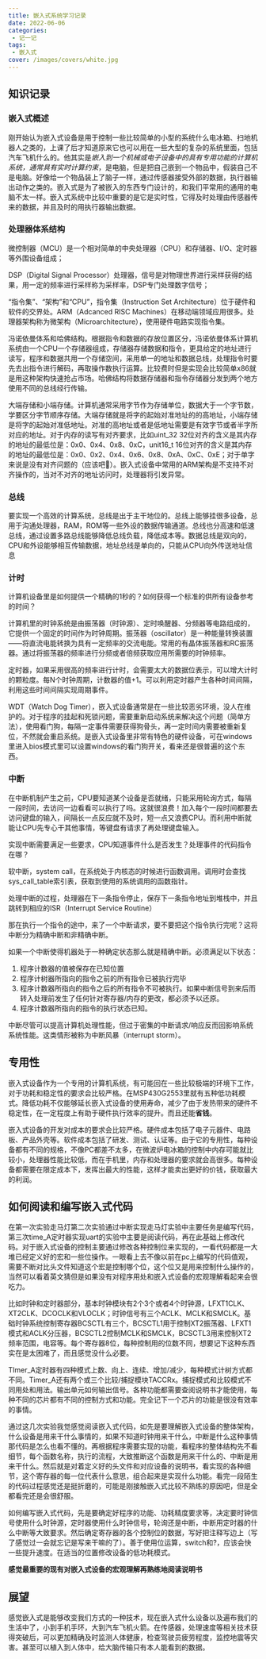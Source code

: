 ```yaml
---
title: 嵌入式系统学习记录
date: 2022-06-06
categories:
 - 记一记
tags:
 - 嵌入式
cover: /images/covers/white.jpg
---
```


<!-- more -->


## 知识记录

### 嵌入式概述 

刚开始认为嵌入式设备是用于控制一些比较简单的小型的系统什么电冰箱、扫地机器人之类的，上课了后才知道原来它也可以用在一些大型的复杂的系统里面，包括汽车飞机什么的。他其实是*嵌入到一个机械或电子设备中的具有专用功能的计算机系统，通常具有实时计算约束*，是电脑，但是把自己嵌到一个物品中，假装自己不是电脑。好像给一个物品装上了脑子一样，通过传感器接受外部的数据，执行器输出动作之类的。嵌入式是为了被嵌入的东西专门设计的，和我们平常用的通用的电脑不太一样。嵌入式系统中比较中重要的是它是实时性，它得及时处理由传感器传来的数据，并且及时的用执行器输出数据。

### 处理器体系结构

微控制器（MCU）是一个相对简单的中央处理器（CPU）和存储器、I/O、定时器等外围设备组成；

DSP（Digital Signal Processor）处理器，信号是对物理世界进行采样获得的结果，用一定的频率进行采样称为采样率，DSP专门处理数字信号；

“指令集”、“架构”和“CPU”，指令集（Instruction Set Architecture）位于硬件和软件的交界处。ARM（Adcanced RISC Machines）在移动端领域应用很多。处理器架构称为微架构（Microarchitecture），使用硬件电路实现指令集。

冯诺依曼体系和哈佛结构。根据指令和数据的存放位置区分，冯诺依曼体系计算机系统由一个CPU一个存储器组成，存储器存储数据和指令，更具给定的地址进行读写，程序和数据共用一个存储空间，采用单一的地址和数据总线，处理指令时要先去出指令进行解码，再取操作数执行运算。比较费时但是实现会比较简单x86就是用这种架构快速抢占市场。哈佛结构将数据存储器和指令存储器分发到两个地方使用不同的总线经行传输。

大端存储和小端存储。计算机通常采用字节作为存储单位，数据大于一个字节数，学要区分字节顺序存储。大端存储就是将字的起始对准地址的的高地址，小端存储是将字的起始对准低地址。对准的高地址或者是低地址需要是有效字节或者半字所对应的地址。对于内存的读写有对齐要求，比如uint_32 32位对齐的含义是其内存的地址的最低位是：0x0、0x4、0x8、0xC，unit16_t 16位对齐的含义是其内存的地址的最低位是：0x0、0x2、0x4、0x6、0x8、0xA、0xC、0xE；对于单字来说是没有对齐问题的（应该吧:zany_face:）。嵌入式设备中常用的ARM架构是不支持不对齐操作的，当对不对齐的地址访问时，处理器将引发异常。

### 总线

要实现一个高效的计算系统，总线是出于主干地位的。总线上能够挂很多设备，总用于沟通处理器，RAM，ROM等一些外设的数据传输通道。总线也分高速和低速总线，通过设置多路总线能够降低总线负载，降低成本等。数据总线是双向的，CPU和外设能够相互传输数据，地址总线是单向的，只能从CPU向外传送地址信息


### 计时

计算机设备里是如何提供一个精确的1秒的？如何获得一个标准的供所有设备参考的时间？

计算机里的时钟系统是由振荡器（时钟源）、定时唤醒器、分频器等电路组成的，它提供一个固定的时间作为时钟周期。振荡器（oscillator）是一种能量转换装置——将直流电能转换为具有一定频率的交流电能。常用的有晶体振荡器和RC振荡器。通过将振荡器的频率进行分频或者倍频获取应用所需要的时钟频率。

定时器，如果采用很高的频率进行计时，会需要太大的数据位表示，可以增大计时的颗粒度。每N个时钟周期，计数器的值+1。可以利用定时器产生各种时间间隔，利用这些时间间隔实现周期事件。

WDT（Watch Dog Timer），嵌入式设备通常是在一些比较恶劣环境，没人在维护的。对于程序的挂起和死锁问题，需要重新启动系统来解决这个问题（简单方法），使用看门狗，每隔一定事件需要获得狗骨头，再一定时间内需要被重新复位，不然就会重启系统。是嵌入式设备里非常有特色的硬件设备，可在windows里进入bios模式里可以设置windows的看门狗开关，看来还是很普遍的这个东西。

### 中断

在中断机制产生之前，CPU要知道某个设备是否就绪，只能采用轮询方式，每隔一段时间，去访问一边看看可以执行了吗。这就很浪费！加入每个一段时间都要去访问键盘的输入，间隔长一点反应就不及时，短一点又浪费CPU。而利用中断就能让CPU先专心干其他事情，等键盘有请求了再处理键盘输入。

实现中断需要满足一些要求，CPU知道事件什么是否发生？处理事件的代码指令在哪？

软中断，system call，在系统处于内核态的时候进行函数调用。调用时会查找sys_call_table索引表，获取到使用的系统调用的函数指针。

处理中断的过程，处理器在下一条指令停止，保存下一条指令地址到堆栈中，并且跳转到相应的ISR（Interrupt Service Routine）

那在执行一个指令的途中，来了一个中断请求，要不要把这个指令执行完呢？这将中断分为精确中断和非精确中断。

如果一个中断使得机器处于一种确定状态那么就是精确中断。必须满足以下状态：

1. 程序计数器的值被保存在已知位置
2. 程序计树器所指向的指令之前的所有指令已被执行完毕
3. 程序计数器所指向的指令之后的所有指令不可被执行。如果中断信号到来后而转入处理前发生了任何针对寄存器/内存的更改，都必须予以还原。
4. 程序计数器所指向的指令的执行状态已知。

中断尽管可以提高计算机处理性能，但过于密集的中断请求/响应反而回影响系统系统性能。这类情形被称为中断风暴（interrupt storm）。

## 专用性

嵌入式设备作为一个专用的计算机系统，有可能回在一些比较极端的环境下工作，对于功耗和稳定性的要求会比较严格。在MSP430G2553里就有五种低功耗模式。降低功耗不仅能够延长嵌入式设备的使用寿命，减少了由于发热带来的硬件不稳定性，在一定程度上有助于硬件执行效率的提升。而且还能**省钱**。

嵌入式设备的开发对成本的要求会比较严格。硬件成本包括了电子元器件、电路板、产品外壳等。软件成本包括了研发、测试、认证等。由于它的专用性，每种设备都有不同的规格，不像PC都差不太多，在微波炉电冰箱的控制中内存可能就比较小，处理器性能比较低，而在手机里，内存和处理器的要求就会高很多。每种设备都需要在限定成本下，发挥出最大的性能，这样才能卖出更好的价钱，获取最大的利润。


## 如何阅读和编写嵌入式代码

在第一次实验走马灯第二次实验通过中断实现走马灯实验中主要任务是编写代码，第三次time_A定时器实现uart的实验中主要是阅读代码，再在此基础上修改代码。对于嵌入式设备的控制主要通过修改各种控制位来实现的，一看代码都是一大堆已经定义好的宏和一些位操作。一眼看上去不像以前在pc上编写的代码值观，需要不断对比头文件知道这个宏是控制哪个位，这个位又是用来控制什么操作的，当然可以看着英文猜但是如果没有对程序用处和嵌入式设备的宏观理解看起来会很吃力。

比如时钟和定时器部分，基本时钟模块有2个3个或者4个时钟源，LFXT1CLK、XT2CLK、DCOCLK和VLOCLK；时钟信号有三个ACLK、MCLK和SMCLK。基础时钟系统控制寄存器BCSCTL有三个，BCSCTL1用于控制XT2振荡器、LFXT1模式和ACLK分压器，BCSCTL2控制MCLK和SMCLK，BCSCTL3用来控制XT2频率范围，电容等。每个寄存器8位，每种控制用的位数不同，想要记下这种东西实在是太困难了，而且感觉没什么必要。

TImer_A定时器有四种模式上数、向上、连续、增加/减少，每种模式计树方式都不同。Timer_A还有两个或三个比较/捕捉模块TACCRx。捕捉模式和比较模式不同用处和用法。输出单元如何输出信号。各种功能都需要查阅说明书才能使用，每种不同的芯片都有不同的控制方式和功能。完全记下一个芯片的功能是很没有效率的事情。

通过这几次实验我觉感觉阅读嵌入式代码，如先是要理解嵌入式设备的整体架构，什么设备是用来干什么事情的，如果不知道时钟用来干什么，中断是什么这种事情那代码是怎么也看不懂的。再根据程序需要实现的功能，看程序的整体结构先不看细节，每个函数名称，执行的流程，大致推断这个函数是用来干什么的、中断是用来干什么。然后就是对着定义好的头文件和对应设备的说明书，看实现的各种细节，这个寄存器的每一位代表什么意思，组合起来是实现什么功能。看完一段陌生的代码过程感觉还是挺折磨的，可能是刚接触嵌入式比较不熟练的原因吧，但是全都看完还是会很舒服。

如何编写嵌入式代码，先是要确定好程序的功能、功耗精度要求等，决定要时钟信号使用什么时钟源，定时器使用什么时钟信号，轮询还是中断，中断用定时器的什么中断等大致要求。然后确定寄存器的各个控制位的数据，写好把注释写边上（写了感觉过一会就忘记是写来干嘛的了）。善于使用位运算，switch和?，应该会快一些提升速度。在适当的位置修改设备的低功耗模式。

**感觉最重要的现有对嵌入式设备的宏观理解再熟练地阅读说明书**


## 展望

感觉嵌入式是能够改变我们方式的一种技术，现在嵌入式什么设备以及遍布我们的生活中了，小到手机手环，大到汽车飞机火箭。在传感器，处理速度等相关技术获得突破后，可以更加精确及时监测人体健康，检查驾驶员疲劳程度，监控地震等灾害。甚至可以植入到人体中，给大脑传输只有本人能看到的数据。
